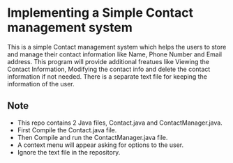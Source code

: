 
# Implementing a Simple Contact management system

This is a simple Contact management system which helps the users to store and manage their contact information like Name, Phone Number and Email address. This program will provide additional freatues like Viewing the Contact Information, Modifying the contact info and delete the contact information if not needed. There is a separate text file for keeping the information of the user.


##  Note

- This repo contains 2 Java files, Contact.java and ContactManager.java.
- First Compile the Contact.java file.
- Then Compile and run the ContactManager.java file.
- A context menu will appear asking for options to the user.
- Ignore the text file in the repository.